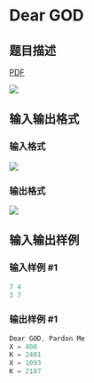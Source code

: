 # Dear GOD

## 题目描述

[problemUrl]: https://uva.onlinejudge.org/index.php?option=com_onlinejudge&Itemid=8&category=16&page=show_problem&problem=1371

[PDF](https://uva.onlinejudge.org/external/104/p10430.pdf)

![](https://cdn.luogu.com.cn/upload/vjudge_pic/UVA10430/03cef8e9ae01f729a1a8710a57fa1923dd451039.png)

## 输入输出格式

### 输入格式

![](https://cdn.luogu.com.cn/upload/vjudge_pic/UVA10430/853debce8c0173588b8eed658594ede8d4359baf.png)

### 输出格式

![](https://cdn.luogu.com.cn/upload/vjudge_pic/UVA10430/abd5d71a998f19ea5fe43941248c3711121fa694.png)

## 输入输出样例

### 输入样例 #1

```cpp
7 4
3 7
```


### 输出样例 #1

```cpp
Dear GOD, Pardon Me
X = 400
K = 2401
X = 1093
K = 2187
```


